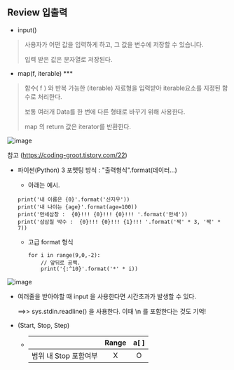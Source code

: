 ## Review 입출력

* input() 

> 사용자가 어떤 값을 입력하게 하고, 그 값을 변수에 저장할 수 있습니다.
>
> 입력 받은 값은 문자열로 저장된다.



* map(f, iterable) ***

> 함수( f ) 와 반복 가능한 (iterable) 자료형을 입력받아 iterable요소를 지정된 함수로 처리한다.
>
> 보통 여러개 Data를 한 번에 다른 형태로 바꾸기 위해 사용한다.			
>
> map 의 return 값은 iterator를 반환한다.

![image](https://user-images.githubusercontent.com/82758364/134859239-a9acd6c2-58c6-46e4-aa0f-874e4c87b9db.png)

참고 (https://coding-groot.tistory.com/22)



* 파이썬(Python) 3 포맷팅 방식 : "출력형식".format(데이터...)

  *  아래는 예시.

    ```
    print('내 이름은 {0}'.format('신지우'))
    print('내 나이는 {age}'.format(age=100))
    print('만세삼창 :  {0}!!! {0}!!! {0}!!! '.format('만세'))
    print('삼삼칠 박수 :  {0}!!! {0}!!! {1}!!! '.format('짝' * 3, '짝' * 7))
    ```

    

  * 고급 format 형식

    ```
    for i in range(9,0,-2):
    	// 앞뒤로 공백.
    	print('{:^10}'.format('*' * i))
    ```

![image](https://user-images.githubusercontent.com/82758364/134859306-26321c10-356d-4838-adb7-6286a81a0df6.png)



* 여러줄을 받아야할 때 input 을 사용한다면 시간초과가 발생할 수 있다.

  ==>> sys.stdin.readline() 을 사용한다. 이때 \n 를 포함한다는 것도 기억! 
  
  

* (Start, Stop, Step)

  * |                        | Range | a[  ] |
    | :--------------------- | :---: | :---: |
    | 범위 내 Stop  포함여부 |   X   |   O   |

  

